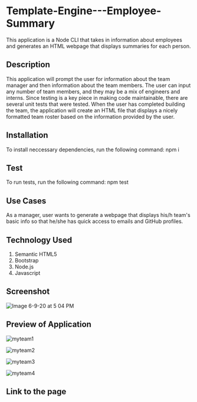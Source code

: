 # Template-Engine---Employee-Summary

This application is a Node CLI that takes in information about employees and generates an HTML webpage that displays summaries for each person. 


## Description

 This application will prompt the user for information about the team manager and then information about the team members. The user can input any number of team members, and they may be a mix of engineers and interns. Since testing is a key piece in making code maintainable, there are several unit tests that were tested. When the user has completed building the team, the application will create an HTML file that displays a nicely formatted team roster based on the information provided by the user. 


## Installation

To install neccessary dependencies, run the following command:
    npm i

## Test

To run tests, run the following command:
    npm test

## Use Cases

As a manager, user wants to generate a webpage that displays his/h team's basic info
so that he/she has quick access to emails and GitHub profiles.


## Technology Used
1. Semantic HTML5
2. Bootstrap
3. Node.js
4. Javascript



## Screenshot 

![Image 6-9-20 at 5 04 PM](https://user-images.githubusercontent.com/55207625/84212931-15fc3580-aa74-11ea-9496-1189961d2ae4.jpeg)



## Preview of Application
![myteam1](https://user-images.githubusercontent.com/55207625/84212831-c6b60500-aa73-11ea-8f67-fd516a42a9cf.gif)

![myteam2](https://user-images.githubusercontent.com/55207625/84212858-d897a800-aa73-11ea-8558-36f18047211c.gif)

![myteam3](https://user-images.githubusercontent.com/55207625/84212883-e77e5a80-aa73-11ea-9ec4-e7fe13098b4f.gif)

![myteam4](https://user-images.githubusercontent.com/55207625/84212897-f533e000-aa73-11ea-8e07-899a8812d768.gif)



## Link to the page